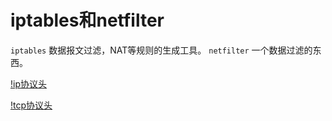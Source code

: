 # iptables和netfilter

`iptables` 数据报文过滤，NAT等规则的生成工具。
`netfilter` 一个数据过滤的东西。

[!ip协议头](./ip协议.png "ip协议头")

[!tcp协议头](./tcp协议头.png "tcp协议头")
